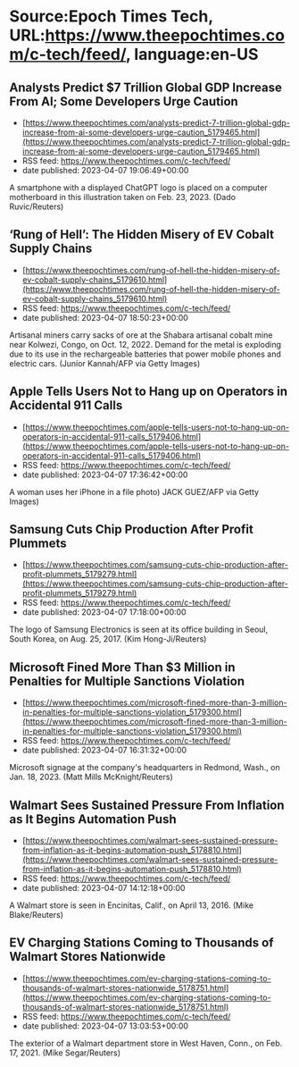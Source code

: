 # Source:Epoch Times Tech, URL:https://www.theepochtimes.com/c-tech/feed/, language:en-US

## Analysts Predict $7 Trillion Global GDP Increase From AI; Some Developers Urge Caution
 - [https://www.theepochtimes.com/analysts-predict-7-trillion-global-gdp-increase-from-ai-some-developers-urge-caution_5179465.html](https://www.theepochtimes.com/analysts-predict-7-trillion-global-gdp-increase-from-ai-some-developers-urge-caution_5179465.html)
 - RSS feed: https://www.theepochtimes.com/c-tech/feed/
 - date published: 2023-04-07 19:06:49+00:00

A smartphone with a displayed ChatGPT logo is placed on a computer motherboard in this illustration taken on Feb. 23, 2023. (Dado Ruvic/Reuters)

## ‘Rung of Hell’: The Hidden Misery of EV Cobalt Supply Chains
 - [https://www.theepochtimes.com/rung-of-hell-the-hidden-misery-of-ev-cobalt-supply-chains_5179610.html](https://www.theepochtimes.com/rung-of-hell-the-hidden-misery-of-ev-cobalt-supply-chains_5179610.html)
 - RSS feed: https://www.theepochtimes.com/c-tech/feed/
 - date published: 2023-04-07 18:50:23+00:00

Artisanal miners carry sacks of ore at the Shabara artisanal cobalt mine near Kolwezi, Congo, on Oct. 12, 2022. Demand for the metal is exploding due to its use in the rechargeable batteries that power mobile phones and electric cars. (Junior Kannah/AFP via Getty Images)

## Apple Tells Users Not to Hang up on Operators in Accidental 911 Calls
 - [https://www.theepochtimes.com/apple-tells-users-not-to-hang-up-on-operators-in-accidental-911-calls_5179406.html](https://www.theepochtimes.com/apple-tells-users-not-to-hang-up-on-operators-in-accidental-911-calls_5179406.html)
 - RSS feed: https://www.theepochtimes.com/c-tech/feed/
 - date published: 2023-04-07 17:36:42+00:00

A woman uses her iPhone in a file photo) JACK GUEZ/AFP via Getty Images)

## Samsung Cuts Chip Production After Profit Plummets
 - [https://www.theepochtimes.com/samsung-cuts-chip-production-after-profit-plummets_5179279.html](https://www.theepochtimes.com/samsung-cuts-chip-production-after-profit-plummets_5179279.html)
 - RSS feed: https://www.theepochtimes.com/c-tech/feed/
 - date published: 2023-04-07 17:18:00+00:00

The logo of Samsung Electronics is seen at its office building in Seoul, South Korea, on Aug. 25, 2017. (Kim Hong-Ji/Reuters)

## Microsoft Fined More Than $3 Million in Penalties for Multiple Sanctions Violation
 - [https://www.theepochtimes.com/microsoft-fined-more-than-3-million-in-penalties-for-multiple-sanctions-violation_5179300.html](https://www.theepochtimes.com/microsoft-fined-more-than-3-million-in-penalties-for-multiple-sanctions-violation_5179300.html)
 - RSS feed: https://www.theepochtimes.com/c-tech/feed/
 - date published: 2023-04-07 16:31:32+00:00

Microsoft signage at the company's headquarters in Redmond, Wash., on Jan. 18, 2023. (Matt Mills McKnight/Reuters)

## Walmart Sees Sustained Pressure From Inflation as It Begins Automation Push
 - [https://www.theepochtimes.com/walmart-sees-sustained-pressure-from-inflation-as-it-begins-automation-push_5178810.html](https://www.theepochtimes.com/walmart-sees-sustained-pressure-from-inflation-as-it-begins-automation-push_5178810.html)
 - RSS feed: https://www.theepochtimes.com/c-tech/feed/
 - date published: 2023-04-07 14:12:18+00:00

A Walmart store is seen in Encinitas, Calif., on April 13, 2016. (Mike Blake/Reuters)

## EV Charging Stations Coming to Thousands of Walmart Stores Nationwide
 - [https://www.theepochtimes.com/ev-charging-stations-coming-to-thousands-of-walmart-stores-nationwide_5178751.html](https://www.theepochtimes.com/ev-charging-stations-coming-to-thousands-of-walmart-stores-nationwide_5178751.html)
 - RSS feed: https://www.theepochtimes.com/c-tech/feed/
 - date published: 2023-04-07 13:03:53+00:00

The exterior of a Walmart department store in West Haven, Conn., on Feb. 17, 2021. (Mike Segar/Reuters)

